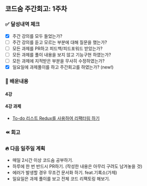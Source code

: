 ## 코드숨 주간회고: 1주차

### ✅ 달성내역 체크

- [x] 주간 강의를 모두 들었는가?
- [ ] 주간 강의를 듣고 모르는 부분에 대해 질문을 했는가?
- [ ] 모든 과제를 PR하고 피드백/피드포워드 받았는가?
- [ ] 모든 과제를 풀이 내용을 보지 않고 기능구현 하였는가?
- [ ] 모든 과제에 지적받은 부분을 무사히 수정하였는가?
- [x] 일요일에 과제풀이를 하고 주간회고를 하였는가? (new!)

### 💬 배운내용

#### 4강


#### 4강 과제 
- [To-do 리스트 Redux를 사용하여 리팩터링 하기](https://github.com/CodeSoom/react-week4-assignment-1/pull/79)


### ⏪ 회고



### 🔥 다음 일주일 계획

- 매일 2시간 이상 코드숨 공부하기.
- 하루에 한 번 반드시 PR하기. (작성한 내용은 아무리 구려도 남겨놓을 것)
- 에러가 발생할 경우 무조건 문서화 하기. feat.기록소(가제)
- 일요일은 과제 풀이를 보고 전체 코드 리팩토링 해보기.
